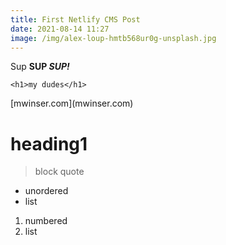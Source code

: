 ```yaml
---
title: First Netlify CMS Post
date: 2021-08-14 11:27
image: /img/alex-loup-hmtb568ur0g-unsplash.jpg
---
```

Sup **SUP *SUP!***

`<h1>my dudes</h1>`

\[mwinser.com](mwinser.com)

# heading1

> block quote

* unordered
* list

1. numbered 
2. list